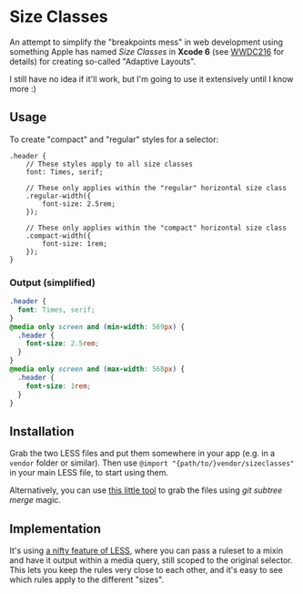 # Size Classes

An attempt to simplify the "breakpoints mess" in web development using something Apple has named *Size Classes* in **Xcode 6** (see [WWDC216][] for details) for creating so-called "Adaptive Layouts".

I still have no idea if it'll work, but I'm going to use it extensively until I know more :)

## Usage

To create "compact" and "regular" styles for a selector:

```less
.header {
	// These styles apply to all size classes
	font: Times, serif;

	// These only applies within the "regular" horizontal size class
	.regular-width({
		font-size: 2.5rem;
	});

	// These only applies within the "compact" horizontal size class
	.compact-width({
		font-size: 1rem;
	});
}
```

### Output (simplified)

```css
.header {
  font: Times, serif;
}
@media only screen and (min-width: 569px) {
  .header {
    font-size: 2.5rem;
  }
}
@media only screen and (max-width: 568px) {
  .header {
    font-size: 1rem;
  }
}
```

## Installation

Grab the two LESS files and put them somewhere in your app (e.g. in a `vendor` folder or similar). Then use `@import "{path/to/}vendor/sizeclasses"` in your main LESS file, to start using them.

Alternatively, you can use [this little tool][SUBMERGE] to grab the files using *git subtree merge* magic.

[SUBMERGE]: http://greystate.dk/resources/subtree-merge/?rf=less&u=vokseverk&b=master&r=sizeclasses&lf=app/less/sizeclasses

## Implementation

It's using [a nifty feature of LESS][LESS-FEATURE], where you can pass a ruleset to a mixin and have it output within a media query, still scoped to the original selector. This lets you keep the rules very close to each other, and it's easy to see which rules apply to the different "sizes".

[WWDC216]: https://developer.apple.com/videos/wwdc/2014/?include=216#216
[LESS-FEATURE]: http://lesscss.org/features/#detached-rulesets-feature
